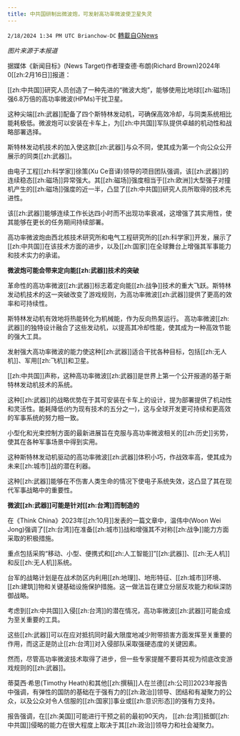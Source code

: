 ```yaml
---
title: 中共国研制出微波炮，可发射高功率微波使卫星失灵
---
```

`2/18/2024 1:34 PM UTC Brianchow-DC` [轉載自GNews](https://gnews.org/articles/2320457)

*图片来源于本报道*

据媒体《新闻目标》(News Target)作者理查德·布朗(Richard Brown)2024年0[[zh:2月16日]]报道：

[[zh:中共国]]研究人员创造了一种先进的“微波大炮”，能够使用比地球[[zh:磁场]]强6.8万倍的高功率微波(HPMs)干扰卫星。

这种尖端[[zh:武器]]配备了四个斯特林发动机，可确保高效冷却，与同类系统相比能耗极低。微波炮可以安装在卡车上，为[[zh:中共国]]军队提供卓越的机动性和战略部署选择。

斯特林发动机技术的加入使这款[[zh:武器]]与众不同，使其成为第一个向公众公开展示的同类[[zh:武器]]。

由电子工程[[zh:科学家]]徐策(Xu Ce音译)领导的项目团队强调，该[[zh:武器]]的连续稳态[[zh:磁场]]异常强大。其[[zh:磁场]]强度相当于[[zh:欧洲]]大型强子对撞机产生的[[zh:磁场]]强度的近一半，凸显了[[zh:中共国]]研究人员所取得的技术先进性。

该[[zh:武器]]能够连续工作长达四小时而不出现功率衰减，这增强了其实用性，使其能够在更长的任务期间持续部署。

高功率微波炮由西北核技术研究所和电气工程研究所的[[zh:科学家]]开发，展示了[[zh:中共国]]在该技术方面的进步，以及[[zh:国家]]在全球舞台上增强其军事能力和技术实力的承诺。

**微波炮可能会带来定向能[[zh:武器]]技术的突破**

革命性的高功率微波[[zh:武器]]标志着定向能[[zh:战争]]技术的重大飞跃。斯特林发动机技术的这一突破改变了游戏规则，为高功率微波[[zh:武器]]提供了更高的效率和可持续性。

斯特林发动机有效地将热能转化为机械能，作为反向热泵运行。 高功率微波[[zh:武器]]的独特设计融合了这些发动机，以提高其冷却性能，使其成为一种高效节能的强大工具。

发射强大高功率微波的能力使这种[[zh:武器]]适合干扰各种目标，包括[[zh:无人机]]、军用[[zh:飞机]]和卫星。

[[zh:中共国]]声称，这种高功率微波[[zh:武器]]是世界上第一个公开报道的基于斯特林发动机技术的系统。

这种[[zh:武器]]的战略优势在于其可安装在卡车上的设计，提为部署提供了机动性和灵活性。能耗降低(约为现有技术的五分之一)，这与全球开发更可持续和更高效的军事系统的努力相一致。

小型化和光束控制方面的最新进展旨在克服与高功率微波相关的[[zh:历史]]劣势，使其在各种军事场景中得到实用。

这种斯特林发动机驱动的高功率微波[[zh:武器]]体积小巧，作战效率高，使其成为未来[[zh:城市]]战的潜在利器。

这种[[zh:武器]]能够在不伤害人类生命的情况下使电子系统失效，这凸显了其在现代军事战略中的重要性。

**微波[[zh:武器]]可能是针对[[zh:台湾]]而制造的**

在《Think China》2023年[[zh:10月]]发表的一篇文章中，温伟中(Woon Wei Jong)强调了[[zh:台湾]]在准备[[zh:城市]]战和增强其不对称[[zh:战争]]能力方面采取的积极措施。

重点包括采购“移动、小型、便携式和[[zh:人工智能]]”[[zh:武器]]、[[zh:无人机]]和反[[zh:无人机]]系统。

台军的战略计划是在战术防区内利用[[zh:地理]]、地形特征、[[zh:城市]]环境、[[zh:建筑]]物和关键基础设施保护措施。这一做法旨在建立分层反攻能力和纵深防御战略。

考虑到[[zh:中共国]]入侵[[zh:台湾]]的潜在情况，高功率微波[[zh:武器]]可能会成为至关重要的工具。

这些[[zh:武器]]可以在应对抵抗同时最大限度地减少附带损害方面发挥至关重要的作用，而这正是防止[[zh:台湾]]对入侵部队采取强硬态度的关键因素。

然而，尽管高功率微波技术取得了进步，但一些专家提醒不要将其视为彻底改变游戏规则的[[zh:武器]]。

蒂莫西·希思(Timothy Heath)和其他[[zh:撰稿]]人在兰德[[zh:公司]]2023年报告中强调，有弹性的国防的基础在于强有力的[[zh:政治]]领导、团结和有凝聚力的公众，以及公众对令人信服的[[zh:国家]]事业或[[zh:意识形态]]的强有力支持。

报告强调，在[[zh:美国]]可能进行干预之前的最初90天内， [[zh:台湾]]抵御[[zh:中共国]]侵略的能力在很大程度上取决于其[[zh:政治]]领导力和社会凝聚力。
